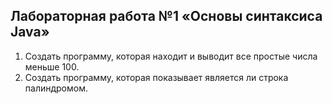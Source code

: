 ## Лабораторная работа №1 «Основы синтаксиса Java»

1. Создать программу, которая находит и выводит все простые числа меньше 100.
2. Создать программу, которая показывает является ли строка палиндромом.
